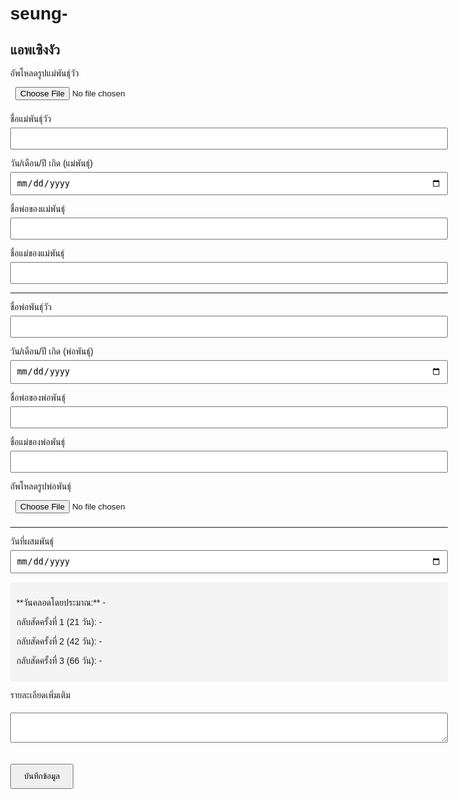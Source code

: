 # seung-<!DOCTYPE html>
<html lang="th">
<head>
  <meta charset="UTF-8">
  <title>แอพเซิงงัว</title>
  <style>
    body { font-family: 'Tahoma', sans-serif; padding: 20px; max-width: 700px; margin: auto; }
    label { display: block; margin-top: 10px; }
    input, textarea { width: 100%; padding: 8px; margin-top: 5px; }
    .output { margin-top: 15px; background: #f4f4f4; padding: 10px; }
    button { margin-top: 20px; padding: 10px 20px; }
  </style>
</head>
<body>
  <h2>แอพเซิงงัว</h2>

  <label>อัพโหลดรูปแม่พันธุ์วัว</label>
  <input type="file">

  <label>ชื่อแม่พันธุ์วัว</label>
  <input type="text" id="motherName">

  <label>วัน/เดือน/ปี เกิด (แม่พันธุ์)</label>
  <input type="date" id="motherBirth">

  <label>ชื่อพ่อของแม่พันธุ์</label>
  <input type="text">

  <label>ชื่อแม่ของแม่พันธุ์</label>
  <input type="text">

  <hr>

  <label>ชื่อพ่อพันธุ์วัว</label>
  <input type="text" id="fatherName">

  <label>วัน/เดือน/ปี เกิด (พ่อพันธุ์)</label>
  <input type="date">

  <label>ชื่อพ่อของพ่อพันธุ์</label>
  <input type="text">

  <label>ชื่อแม่ของพ่อพันธุ์</label>
  <input type="text">

  <label>อัพโหลดรูปพ่อพันธุ์</label>
  <input type="file">

  <hr>

  <label>วันที่ผสมพันธุ์</label>
  <input type="date" id="matingDate">

  <div class="output">
    <p>**วันคลอดโดยประมาณ:** <span id="calvingDate">-</span></p>
    <p>กลับสัดครั้งที่ 1 (21 วัน): <span id="heat1">-</span></p>
    <p>กลับสัดครั้งที่ 2 (42 วัน): <span id="heat2">-</span></p>
    <p>กลับสัดครั้งที่ 3 (66 วัน): <span id="heat3">-</span></p>
  </div>

  <label>รายละเอียดเพิ่มเติม</label>
  <textarea></textarea>

  <button onclick="saveData()">บันทึกข้อมูล</button>

  <script>
    const matingInput = document.getElementById('matingDate');
    const calvingDate = document.getElementById('calvingDate');
    const heat1 = document.getElementById('heat1');
    const heat2 = document.getElementById('heat2');
    const heat3 = document.getElementById('heat3');

    matingInput.addEventListener('change', () => {
      const date = new Date(matingInput.value);
      if (isNaN(date)) return;

      const format = d => d.toLocaleDateString('th-TH');

      const addDays = (d, days) => new Date(d.getTime() + days * 86400000);
      const addMonths = (d, months) => {
        const newDate = new Date(d);
        newDate.setMonth(newDate.getMonth() + months);
        return newDate;
      };

      calvingDate.textContent = format(addMonths(date, 9));
      heat1.textContent = format(addDays(date, 21));
      heat2.textContent = format(addDays(date, 42));
      heat3.textContent = format(addDays(date, 66));
    });

    function saveData() {
      alert("ข้อมูลถูกบันทึกเรียบร้อยแล้ว (จำไว้ในเบราว์เซอร์)");
    }
  </script>
</body>
</html>

